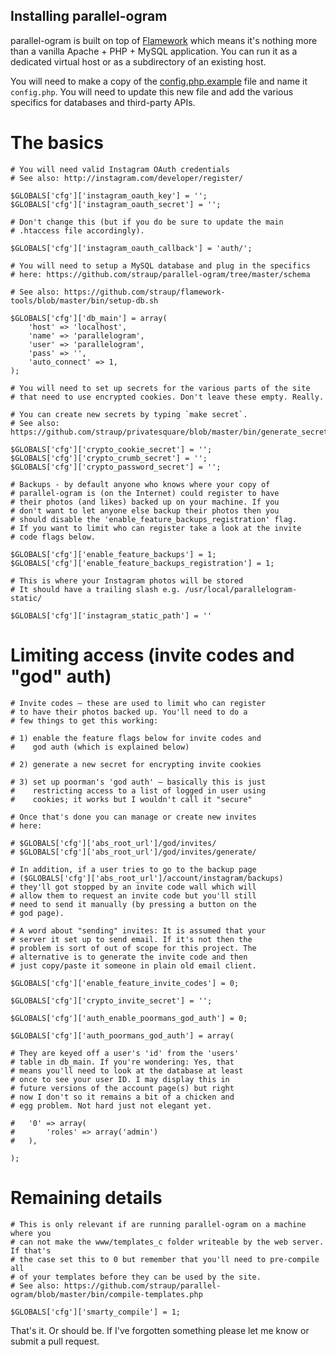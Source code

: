 Installing parallel-ogram
--

parallel-ogram is built on top of [Flamework](https://github.com/exflickr/flamework) which means it's nothing more
than a vanilla Apache + PHP + MySQL application. You can run it as a dedicated
virtual host or as a subdirectory of an existing host.

You will need to make a copy of the [config.php.example](https://github.com/straup/parallel-ogram/blob/master/www/include/config.php.example) file and name it
`config.php`. You will need to update this new file and add the various
specifics for databases and third-party APIs.

The basics
===

	# You will need valid Instagram OAuth credentials
	# See also: http://instagram.com/developer/register/

	$GLOBALS['cfg']['instagram_oauth_key'] = '';
	$GLOBALS['cfg']['instagram_oauth_secret'] = '';
	
	# Don't change this (but if you do be sure to update the main
	# .htaccess file accordingly).
	
	$GLOBALS['cfg']['instagram_oauth_callback'] = 'auth/';

	# You will need to setup a MySQL database and plug in the specifics
	# here: https://github.com/straup/parallel-ogram/tree/master/schema

	# See also: https://github.com/straup/flamework-tools/blob/master/bin/setup-db.sh

	$GLOBALS['cfg']['db_main'] = array(
		'host' => 'localhost',
		'name' => 'parallelogram',
		'user' => 'parallelogram',
		'pass' => '',
		'auto_connect' => 1,
	);

	# You will need to set up secrets for the various parts of the site
	# that need to use encrypted cookies. Don't leave these empty. Really.

	# You can create new secrets by typing `make secret`.
	# See also: https://github.com/straup/privatesquare/blob/master/bin/generate_secret.php

	$GLOBALS['cfg']['crypto_cookie_secret'] = '';
	$GLOBALS['cfg']['crypto_crumb_secret'] = '';
	$GLOBALS['cfg']['crypto_password_secret'] = '';

	# Backups - by default anyone who knows where your copy of
	# parallel-ogram is (on the Internet) could register to have
	# their photos (and likes) backed up on your machine. If you
	# don't want to let anyone else backup their photos then you
	# should disable the 'enable_feature_backups_registration' flag.
	# If you want to limit who can register take a look at the invite
	# code flags below.

	$GLOBALS['cfg']['enable_feature_backups'] = 1;
	$GLOBALS['cfg']['enable_feature_backups_registration'] = 1;
	
	# This is where your Instagram photos will be stored
	# It should have a trailing slash e.g. /usr/local/parallelogram-static/
	
	$GLOBALS['cfg']['instagram_static_path'] = ''

Limiting access (invite codes and "god" auth)
===

	# Invite codes – these are used to limit who can register
	# to have their photos backed up. You'll need to do a
	# few things to get this working:

	# 1) enable the feature flags below for invite codes and
	#    god auth (which is explained below)

	# 2) generate a new secret for encrypting invite cookies

	# 3) set up poorman's 'god auth' – basically this is just
	#    restricting access to a list of logged in user using
	#    cookies; it works but I wouldn't call it "secure"

	# Once that's done you can manage or create new invites
	# here:

	# $GLOBALS['cfg']['abs_root_url']/god/invites/
	# $GLOBALS['cfg']['abs_root_url']/god/invites/generate/

	# In addition, if a user tries to go to the backup page
	# ($GLOBALS['cfg']['abs_root_url']/account/instagram/backups)
	# they'll got stopped by an invite code wall which will
	# allow them to request an invite code but you'll still
	# need to send it manually (by pressing a button on the
	# god page).

	# A word about "sending" invites: It is assumed that your
	# server it set up to send email. If it's not then the
	# problem is sort of out of scope for this project. The
	# alternative is to generate the invite code and then
	# just copy/paste it someone in plain old email client.
	
	$GLOBALS['cfg']['enable_feature_invite_codes'] = 0;

	$GLOBALS['cfg']['crypto_invite_secret'] = '';

	$GLOBALS['cfg']['auth_enable_poormans_god_auth'] = 0;

	$GLOBALS['cfg']['auth_poormans_god_auth'] = array(

	# They are keyed off a user's 'id' from the 'users'
	# table in db_main. If you're wondering: Yes, that
	# means you'll need to look at the database at least
	# once to see your user ID. I may display this in
	# future versions of the account page(s) but right
	# now I don't so it remains a bit of a chicken and
	# egg problem. Not hard just not elegant yet.

	#	'0' => array(
	#		'roles' => array('admin')
	#	),

	);

Remaining details
===

	# This is only relevant if are running parallel-ogram on a machine where you
	# can not make the www/templates_c folder writeable by the web server. If that's
	# the case set this to 0 but remember that you'll need to pre-compile all
	# of your templates before they can be used by the site.
	# See also: https://github.com/straup/parallel-ogram/blob/master/bin/compile-templates.php

	$GLOBALS['cfg']['smarty_compile'] = 1;

That's it. Or should be. If I've forgotten something please let me know or
submit a pull request.

